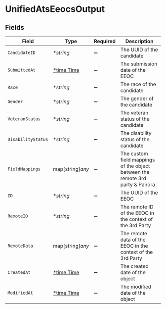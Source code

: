 # UnifiedAtsEeocsOutput


## Fields

| Field                                                                         | Type                                                                          | Required                                                                      | Description                                                                   |
| ----------------------------------------------------------------------------- | ----------------------------------------------------------------------------- | ----------------------------------------------------------------------------- | ----------------------------------------------------------------------------- |
| `CandidateID`                                                                 | **string*                                                                     | :heavy_minus_sign:                                                            | The UUID of the candidate                                                     |
| `SubmittedAt`                                                                 | [*time.Time](https://pkg.go.dev/time#Time)                                    | :heavy_minus_sign:                                                            | The submission date of the EEOC                                               |
| `Race`                                                                        | **string*                                                                     | :heavy_minus_sign:                                                            | The race of the candidate                                                     |
| `Gender`                                                                      | **string*                                                                     | :heavy_minus_sign:                                                            | The gender of the candidate                                                   |
| `VeteranStatus`                                                               | **string*                                                                     | :heavy_minus_sign:                                                            | The veteran status of the candidate                                           |
| `DisabilityStatus`                                                            | **string*                                                                     | :heavy_minus_sign:                                                            | The disability status of the candidate                                        |
| `FieldMappings`                                                               | map[string]*any*                                                              | :heavy_minus_sign:                                                            | The custom field mappings of the object between the remote 3rd party & Panora |
| `ID`                                                                          | **string*                                                                     | :heavy_minus_sign:                                                            | The UUID of the EEOC                                                          |
| `RemoteID`                                                                    | **string*                                                                     | :heavy_minus_sign:                                                            | The remote ID of the EEOC in the context of the 3rd Party                     |
| `RemoteData`                                                                  | map[string]*any*                                                              | :heavy_minus_sign:                                                            | The remote data of the EEOC in the context of the 3rd Party                   |
| `CreatedAt`                                                                   | [*time.Time](https://pkg.go.dev/time#Time)                                    | :heavy_minus_sign:                                                            | The created date of the object                                                |
| `ModifiedAt`                                                                  | [*time.Time](https://pkg.go.dev/time#Time)                                    | :heavy_minus_sign:                                                            | The modified date of the object                                               |